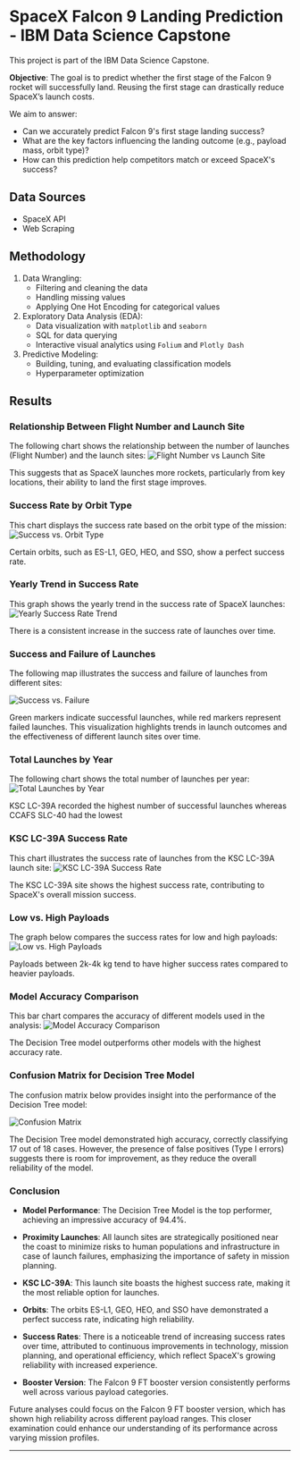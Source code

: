 # SpaceX Falcon 9 Landing Prediction - IBM Data Science Capstone

This project is part of the IBM Data Science Capstone.

**Objective**: The goal is to predict whether the first stage of the Falcon 9 rocket will successfully land. Reusing the first stage can drastically reduce SpaceX’s launch costs.

We aim to answer:
- Can we accurately predict Falcon 9's first stage landing success?
- What are the key factors influencing the landing outcome (e.g., payload mass, orbit type)?
- How can this prediction help competitors match or exceed SpaceX's success?

## Data Sources
- SpaceX API
- Web Scraping

## Methodology
1. Data Wrangling:
   - Filtering and cleaning the data
   - Handling missing values
   - Applying One Hot Encoding for categorical values
2. Exploratory Data Analysis (EDA):
   - Data visualization with `matplotlib` and `seaborn`
   - SQL for data querying
   - Interactive visual analytics using `Folium` and `Plotly Dash`
3. Predictive Modeling:
   - Building, tuning, and evaluating classification models
   - Hyperparameter optimization

## Results
### Relationship Between Flight Number and Launch Site
The following chart shows the relationship between the number of launches (Flight Number) and the launch sites:
![Flight Number vs Launch Site](Resources/Images/FlightvsLaunch.png)

This suggests that as SpaceX launches more rockets, particularly from key locations, their ability to land the first stage improves.

### Success Rate by Orbit Type
This chart displays the success rate based on the orbit type of the mission:
![Success vs. Orbit Type](Resources/Images/SuccessvsOrbit.png)

Certain orbits, such as ES-L1, GEO, HEO, and SSO, show a perfect success rate.

### Yearly Trend in Success Rate
This graph shows the yearly trend in the success rate of SpaceX launches:
![Yearly Success Rate Trend](Resources/Images/YearlyTrend.png)

There is a consistent increase in the success rate of launches over time.

### Success and Failure of Launches
The following map illustrates the success and failure of launches from different sites:

![Success vs. Failure](Resources/Images/SuccessFailed.png)

Green markers indicate successful launches, while red markers represent failed launches. This visualization highlights trends in launch outcomes and the effectiveness of different launch sites over time.

### Total Launches by Year
The following chart shows the total number of launches per year:
![Total Launches by Year](Resources/Images/TotalLaunches.png)

KSC LC-39A recorded the highest number of successful launches whereas CCAFS SLC-40 had the lowest

### KSC LC-39A Success Rate
This chart illustrates the success rate of launches from the KSC LC-39A launch site:
![KSC LC-39A Success Rate](Resources/Images/KSCLC39.png)

The KSC LC-39A site shows the highest success rate, contributing to SpaceX's overall mission success.

### Low vs. High Payloads
The graph below compares the success rates for low and high payloads:
![Low vs. High Payloads](Resources/Images/lowhigpayload.png)

Payloads between 2k-4k kg tend to have higher success rates compared to heavier payloads.

### Model Accuracy Comparison
This bar chart compares the accuracy of different models used in the analysis:
![Model Accuracy Comparison](Resources/Images/ModelBar.png)

The Decision Tree model outperforms other models with the highest accuracy rate.

### Confusion Matrix for Decision Tree Model
The confusion matrix below provides insight into the performance of the Decision Tree model:

![Confusion Matrix](Resources/Images/ConfusionMat.png)  <!-- Update the path as necessary -->

The Decision Tree model demonstrated high accuracy, correctly classifying 17 out of 18 cases. However, the presence of false positives (Type I errors) suggests there is room for improvement, as they reduce the overall reliability of the model.

### Conclusion

- **Model Performance**: The Decision Tree Model is the top performer, achieving an impressive accuracy of 94.4%.
  
- **Proximity Launches**: All launch sites are strategically positioned near the coast to minimize risks to human populations and infrastructure in case of launch failures, emphasizing the importance of safety in mission planning.
  
- **KSC LC-39A**: This launch site boasts the highest success rate, making it the most reliable option for launches.
  
- **Orbits**: The orbits ES-L1, GEO, HEO, and SSO have demonstrated a perfect success rate, indicating high reliability.
  
- **Success Rates**: There is a noticeable trend of increasing success rates over time, attributed to continuous improvements in technology, mission planning, and operational efficiency, which reflect SpaceX's growing reliability with increased experience.

- **Booster Version**: The Falcon 9 FT booster version consistently performs well across various payload categories.

Future analyses could focus on the Falcon 9 FT booster version, which has shown high reliability across different payload ranges. This closer examination could enhance our understanding of its performance across varying mission profiles.

---


